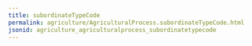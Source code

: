```yaml
---
title: subordinateTypeCode
permalink: agriculture/AgriculturalProcess.subordinateTypeCode.html
jsonid: agriculture_agriculturalprocess_subordinatetypecode
---
```

